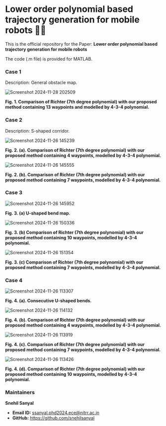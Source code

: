 # Lower order polynomial based trajectory generation for mobile robots 🤖🤖

This is the official repository for the Paper: **Lower order polynomial based trajectory generation for mobile robots**

The code (.m file) is provided for MATLAB.


### Case 1
Description: General obstacle map.

![Screenshot 2024-11-28 202509](https://github.com/user-attachments/assets/985c6a3d-f8f0-4d08-b412-20576e623281)

**Fig. 1. Comparison of Richter (7th degree polynomial) with our proposed method containing 13 waypoints and modelled by 4-3-4 polynomial.**


### Case 2
Description: S-shaped corridor. 

![Screenshot 2024-11-26 145239](https://github.com/user-attachments/assets/10761c54-8a10-408c-8217-6065c8849bab)

**Fig. 2. (a). Comparison of Richter (7th degree polynomial) with our proposed method containing 4 waypoints, modelled by 4-3-4 polynomial.**

![Screenshot 2024-11-26 145555](https://github.com/user-attachments/assets/caa9fd13-af2d-465f-933d-6b55d3f89776)

**Fig. 2. (b). Comparison of Richter (7th degree polynomial) with our proposed method containing 7 waypoints, modelled by 4-3-4 polynomial.**


### Case 3


![Screenshot 2024-11-26 145952](https://github.com/user-attachments/assets/4c2bcad5-e6e0-430e-846a-cb73ded9ec86)

**Fig. 3. (a) U-shaped bend map.**

![Screenshot 2024-11-26 150336](https://github.com/user-attachments/assets/36c0ebb0-9898-4a01-9c5c-0e46491315d8)

**Fig. 3. (b) Comparison of Richter (7th degree polynomial) with our proposed method containing 10 waypoints, modelled by 4-3-4 polynomial.**

![Screenshot 2024-11-26 151354](https://github.com/user-attachments/assets/422aa9f8-2f4e-4ef7-bff0-5305bbae9d50)

**Fig. 3. (c) Comparison of Richter (7th degree polynomial) with our proposed method containing 7 waypoints, modelled by 4-3-4 polynomial.**

### Case 4

![Screenshot 2024-11-26 113307](https://github.com/user-attachments/assets/39199a11-8f99-46cf-a9c1-9a77af72bd3e)

**Fig. 4. (a). Consecutive U-shaped bends.**

![Screenshot 2024-11-26 114132](https://github.com/user-attachments/assets/400a223d-e564-4c0e-b013-9c1bfb06066a)

**Fig. 4. (b). Comparison of Richter (7th degree polynomial) with our proposed method containing 4 waypoints, modelled by 4-3-4 polynomial.**

![Screenshot 2024-11-26 113919](https://github.com/user-attachments/assets/d64d8a28-fedb-407c-9c69-57998992487f)

**Fig. 4. (c). Comparison of Richter (7th degree polynomial) with our proposed method containing 7 waypoints, modelled by 4-3-4 polynomial.**

![Screenshot 2024-11-26 113426](https://github.com/user-attachments/assets/ae3254c0-7a11-4464-970e-5aa2beb1d8b2)

**Fig. 4. (d). Comparison of Richter (7th degree polynomial) with our proposed method containing 10 waypoints, modelled by 4-3-4 polynomial.**

### Maintainers

**Snehil Sanyal** 
- **Email ID:** ssanyal.phd2024.ece@nitrr.ac.in 
- **GitHub:** https://github.com/snehilsanyal 
